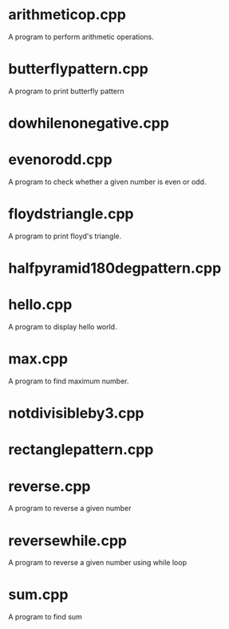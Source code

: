 # arithmeticop.cpp
A program to perform arithmetic operations.


# butterflypattern.cpp
A program to print butterfly pattern

# dowhilenonegative.cpp


# evenorodd.cpp
A program to check whether a given number is even or odd.

# floydstriangle.cpp
A program to print floyd's triangle.

# halfpyramid180degpattern.cpp


# hello.cpp
A program to display hello world.

# max.cpp
A program to find maximum number.

# notdivisibleby3.cpp


# rectanglepattern.cpp


# reverse.cpp
A program to reverse a given number

# reversewhile.cpp
A program to reverse a given number using while loop

# sum.cpp
A program to find sum






